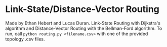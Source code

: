 # Link-State/Distance-Vector Routing
Made by Ethan Hebert and Lucas Duran.
Link-State Routing with Dijkstra's algorithm and Distance-Vector Routing with the Bellman-Ford algorithm. To run, call ``python routing.py <filename.csv>`` with one of the provided topology .csv files.

